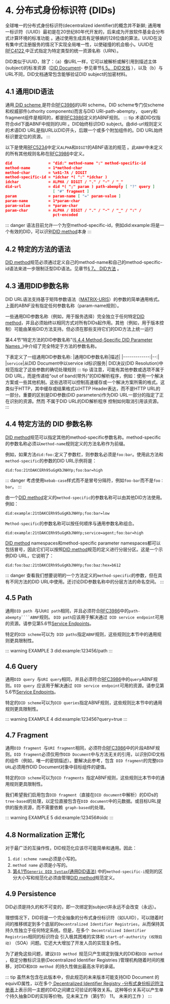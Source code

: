 # 4. 分布式身份标识符 (DIDs)
全球唯一的分布式身份标识符(decentralized identifier)的概念并不新鲜; 通用唯一标识符（UUID）最初是在20世纪80年代开发的，后来成为开放软件基金会分布式计算环境的标准功能 。通过使用生成具有足够熵的128位值的算法，UUID在没有集中式注册服务的情况下实现全局唯一性，以使碰撞的机会极小。UUID在[ RFC4122 ](/dids/References.html#rfc4122) 中正式指定为特定类型的统一资源名称（URN）。

DID类似于UUID，除了：（a）像URL一样，它可以被解析或解引用到描述主体(subject)的标准资源（[DID Document]()- 参见章节[§ 5。 DID文档]() ），以及（b）与URL不同，DID文档通常包含能够验证DID subject的加密材料。


## 4.1 通用DID语法
通用[ DID scheme ]()是符合[RFC3986](/dids/References.html#rfc3986)的URI scheme。DID scheme专门仅scheme和权威部件(uthority components)而言与DID URI-path-abempty， query和fragment组件是相同的，都是[RFC3986](/dids/References.html#rfc3986)定义的ABNF规则。
::: tip
术语DID仅指符合did下面ABNF中规则的URI 。DID始终标识DID subject。由did-url规则定义的术语DID URL是指URL以DID开头，后跟一个或多个附加组件的。DID URL始终标识要定位的资源。
:::

以下是使用[RFC5234]()中定义``ALPHA``和``DIGIT``的ABNF语法的规范 。此``ABNF``中未定义的所有其他规则名称在[RFC3986](/dids/References.html#rfc3986)中定义。

```json
did                = "did:" method-name ":" method-specific-id
method-name        = 1*method-char
method-char        = %x61-7A / DIGIT
method-specific-id = *idchar *( ":" *idchar )
idchar             = ALPHA / DIGIT / "." / "-" / "_"
did-url            = did *( ";" param ) path-abempty [ "?" query ]
                     [ "#" fragment ]
param              = param-name [ "=" param-value ]
param-name         = 1*param-char
param-value        = *param-char
param-char         = ALPHA / DIGIT / "." / "-" / "_" / ":" /
                     pct-encoded
```
::: danger
语法目前允许一个为空method-specific-id，例如did:example:将是一个有效的DID，可以识别[DID method](/dids/Terminology.html#did-method)本身
:::

## 4.2 特定的方法的语法
[DID method](/dids/Terminology.html#did-method)规范必须通过定义自己的method-name和自己的method-specific-id语法来进一步限制泛型DID语法。见章节[§ 7。 DID方法]() 。

## 4.3 通用DID参数名称
DID URL语法支持基于矩阵参数语法（[MATRIX-URIS]()）的参数的简单通用格式。上面的ABNF没有指定任何参数名称（param-name规则）。

一些通用DID参数名称（例如，用于服务选择）完全独立于任何特定[DID method](/dids/Terminology.html#did-method)，并且必须始终以相同方式对所有DIDs起作用。其他（例如，用于版本控制）可能由某些DID方法支持。但必须在那些支持它们的DID方法上统一运行

第4.4节“特定方法的DID参数名称”([§ 4.4 Method-Specific DID Parameter Names .]())中介绍了完全特定于方法的参数名称。

下表定义了一组通用DID参数名称:
|通用DID参数名称|描述|
|-------------:|--:|
|``service``|从DID Document中以service id标识服务|
DID决议(DID Resolution)中规范指定了这些参数的确切处理规则
::: tip
请注意，可能有其他参数或选项不属于DID URL，而是传递给“out of band(带外)”的DID解析程序，例如：使用一个解决方案或一些其他机制。这些选项可以控制高速缓存或一个解决方案所需的格式。这类似于HTTP，其中缓存或结果格式以HTTP Header表达，而不是HTTP URL的一部分。重要的区别是DID参数(DID parameters)作为DID URL一部分的指定了正在识别的资源。然而 不属于DID URL的DID解析程序 控制如何取消引用该资源。
:::

## 4.4 特定方法的 DID 参数名称
[DID method](/dids/Terminology.html#did-method)规范可以指定其他的method-specific参数名称。method-specific 的参数名称必须以``method-name``规则定义的方法名称作为前缀。

例如，如果方法``did:foo:``定义了参数栏，则参数名必须是``foo:bar``。使用此方法和``method-specific``的参数的DID URL示例将是：

``did:foo:21tDAKCERh95uGgKbJNHYp;foo:bar=high``

::: danger
考虑使用``kebab-case``样式而不是冒号分隔符，例如``foo-bar``而不是``foo：bar``。
:::

由一个[DID method](/dids/Terminology.html#did-method)定义的``method-specific``的参数名称可以由其他DID方法使用。例如：

``did:example:21tDAKCERh95uGgKbJNHYp;foo:bar=low``

``Method-specific``的参数名称可以按任何顺序与通用参数名称组合。

``did:example:21tDAKCERh95uGgKbJNHYp;service=agent;foo:bar=high``

[DID method](/dids/Terminology.html#did-method) namespaces和method-specific parameter namespaces都可以包括冒号，因此它们可以按照[DID method](/dids/Terminology.html#did-method)规范的定义进行分层分区。这是一个示例DID URL，它说明了：

``did:foo:baz:21tDAKCERh95uGgKbJNHYp;foo:baz:hex=b612``

::: danger
查看我们想要说明的一个方法定义的``method-specific``的参数，但在具有不同方法的DID URL中使用。还讨论DID参数名称中的分层方法的命名空间。
:::

## 4.5 Path
通用``DID path ``与U`` URI path ``相同，并且必须符合[RFC3986](/dids/References.html#rfc3986)中的``path-abempty````ABNF``规则。 ``DID path``应该用于解决通过`` DID service endpoint``可用的资源。请参见第5.6节[Service Endpoints]()。

特定的``DID scheme``可以为`` DID paths``指定``ABNF``规则，这些规则比本节中的通用规则更具限制性。

::: warning EXAMPLE 3
did:example:123456/path
:::

## 4.6 Query
通用``DID query ``与``URI query``相同，并且必须符合[RFC3986](/dids/References.html#rfc3986)中的``query``ABNF规则。``DID query ``应该用于解决通过`` DID service endpoint``可用的资源。请参见第5.6节[Service Endpoints]()。

特定的``DID scheme``可以为``DID queries``指定ABNF规则，这些规则比本节中的通用规则更具限制性。

::: warning EXAMPLE 4
did:example:123456?query=true
:::

## 4.7 Fragment
通用``DID fragment ``与``URI fragment``相同，必须符合[RFC3986](/dids/References.html#rfc3986)中的片段ABNF规则。``DID fragment``必须仅用作``DID Document``中与方法无关的引用，以识别DID文档的组件（例如，唯一的密钥描述）。要解决此参考，包含`` DID fragment``的完整``DID URL``必须用作DID Document对象中目标组件的键值。

特定的``DID scheme``可以为``DID fragments ``指定ABNF规则，这些规则比本节中的通用规则更具限制性。

我们希望我们启用包含``DID fragment``（直接在``DID document``中解析）的DIDs的``tree-based``的处理，以定位直接包含在``DID document``中的元数据。或目标URL提供的服务资源，而不需要依赖`` graph-based``的处理。

::: warning EXAMPLE 5
did:example:123456#oidc
:::

## 4.8 Normalization 正常化
对于最广泛的互操作性，DID规范化应该尽可能简单和通用。因此：
1. ``did：scheme name``必须是小写的。
2. ``method name`` 必须是小写的。
3. [第4.1节``Generic DID Syntax``(通用DID语法)]() 中的``method-specific-i``规则的区分大小写和规范化必须由管理[DID method](/dids/Terminology.html#did-method)规范定义。


## 4.9 Persistence
DID必须是持久的和不可变的，即一次绑定到subject并永远不会改变（永远）。

理想情况下，DID将是一个完全抽象的分布式身份标识符（如UUID），可以随着时间的推移绑定到多个底层的`` Decentralized Identifier Registries ``，从而保持其持久性独立于任何特定系统。但是，在多个`` Decentralized Identifier Registries``相同的标识符会 引入极其困难的实体和 ``start-of-authority (权限启动)`` （SOA）问题。它还大大增加了开发人员的实现复杂性。

为了避免这些问题，建议``DID method ``规范只产生绑定到强大的DID和``DID method ``，稳定分散标识注册(Decentralized Identifier Registries )管理机构随着时间的推移，对DID和``DID method ``的持久性做出最高水平的承诺。

::: tip
虽然未包含在此版本中，但此规范的未来版本可能支持DID Document  的 equivID属性，以在多个[ Decentralized Identifier Registry -分布式身份标识符注册表](https://w3c-ccg.github.io/did-spec/#dfn-dir)上表示同一主题的DID之间建立可验证的等效关系。这种等价关系可以产生单个持久抽象DID的实际等价物。见未来工作（第§节） 11。 未来的工作 ）
:::
